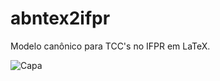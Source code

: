 # abntex2ifpr
Modelo canônico para TCC's no IFPR em LaTeX.

![Capa](https://i.imgur.com/hhXQyni.png)

